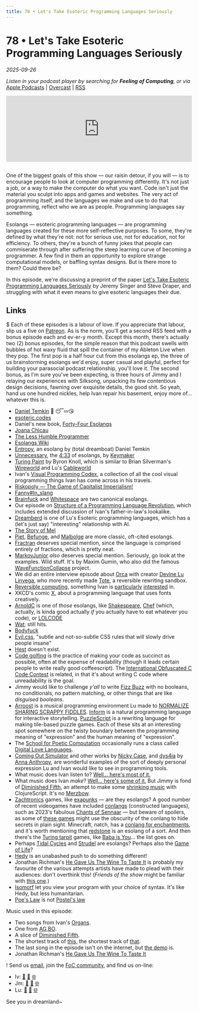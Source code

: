 ```yaml
---
title: 78 • Let's Take Esoteric Programming Languages Seriously
---
```


# 78 • Let's Take Esoteric Programming Languages Seriously

_2025-09-26_

_Listen in your podcast player by searching for **Feeling of Computing**, or via_ [Apple Podcasts](https://podcasts.apple.com/podcast/future-of-coding/id1265527976) \| [Overcast](https://overcast.fm/itunes1265527976) \| [RSS](https://omny.fm/shows/feeling-of-computing/playlists/podcast.rss)

<iframe src="https://omny.fm/shows/feeling-of-computing/lets-take-esoteric/embed" width="100%" height="180" frameborder="0" style="margin-bottom: 1em"></iframe>

One of the biggest goals of this show — our raisin detour, if you will — is to encourage people to look at computer programming differently. It's not just a job, or a way to make the computer do what you want. Code isn't just the material you sculpt into apps and games and websites. The very act of programming itself, and the languages we make and use to do that programming, reflect who we are as people. Programming languages say something.

Esolangs — esoteric programming languages — are programming languages created for these more self-reflective purposes. To some, they're defined by what they're not: not for serious use, not for education, not for efficiency. To others, they're a bunch of funny jokes that people can commiserate through after suffering the steep learning curve of becoming a programmer. A few find in them an opportunity to explore strange computational models, or baffling syntax designs. But is there more to them? Could there be?

In this episode, we're discussing a preprint of the paper [Let's Take Esoteric Programming Languages Seriously](https://arxiv.org/abs/2505.15327v1) by Jeremy Singer and Steve Draper, and struggling with what it even means to give esoteric languages their due.

## Links

$ Each of these episodes is a labour of love. If you appreciate that labour, slip us a five on [Patreon](https://www.patreon.com/feelingofcomputing). As is the norm, you'll get a second RSS feed with a bonus episode each and ev-er-y month. Except this month, there's actually two (2) bonus episodes, for the simple reason that this podcast swells with bubbles of hot waxy fluid that spill the container of my Ableton Live when they pop. The first pop is a half hour cut from this esolangs ep, the three of us brainstorming esolangs we'd enjoy, super casual and playful, perfect for building your parasocial podcast relationship, you'll love it. The second bonus, as I'm sure you've been expecting, is three hours of Jimmy and I relaying our experiences with Silksong, unpacking its few contentious design decisions, fawning over exquisite details, the good shit. So yeah, hand us one hundred nickles, help Ivan repair his basement, enjoy more of… whatever this is.

- [Daniel Temkin](https://danieltemkin.com) 🛌 😴💤😘
- [esoteric.codes](https://esoteric.codes)
- Daniel's new book, [Forty-Four Esolangs](https://mitpress.mit.edu/9780262553087/forty-four-esolangs/)
- [Joana Chicau](https://joanachicau.com)
- [The Less Humble Programmer](https://dhq.digitalhumanities.org/vol/17/2/000698/000698.html)
- [Esolangs Wiki](https://esolangs.org/wiki/Main_Page)
- [Entropy](https://esolangs.org/wiki/Entropy), an esolang by (total dreamboat) Daniel Temkin
- [Unnecessary](https://esolangs.org/wiki/Unnecessary), the [4:33](https://en.wikipedia.org/wiki/4:33) of esolangs, by [Keymaker](http://yiap.nfshost.com)
- [Turing Paint](https://byronknoll.com/turing.html) by Byron Knoll, which is similar to Brian Silverman's [Wireworld](https://en.wikipedia.org/wiki/Wireworld) and Lu's [Cableworld](https://youtu.be/WMJ1H3Ai-qs?t=466)
- Ivan's [Visual Programming Codex](http://ivanish.ca/codex), a collection of all the cool visual programming things Ivan has come across in his travels.
- [Riskopoly — The Game of Capitalist Imperialism!](https://www.gilwood.org/riskopoly.htm)
- [Fanny#In_slang](https://en.wikipedia.org/wiki/Fanny#In_slang)
- [Brainfuck](https://esolangs.org/wiki/Brainfuck) and [Whitespace](https://esolangs.org/wiki/Whitespace) are two canonical esolangs.
- Our episode on [Structure of a Programming Language Revolution](https://feelingof.com/episodes/058/), which includes extended discussion of Ivan's father-in-law's lookalike.
- [Dreamberd](https://github.com/TodePond/GulfOfMexico) is one of Lu's Esoteric programming languages, which has a (let's just say) "interesting" relationship with AI.
- [The Story of Mel](https://en.wikipedia.org/wiki/The_Story_of_Mel)
- [Piet](https://esolangs.org/wiki/Piet), [Befunge](https://esolangs.org/wiki/Befunge), and [Malbolge](https://esolangs.org/wiki/Malbolge) are more classic, oft-cited esolangs.
- [Fractran](https://esolangs.org/wiki/Fractran) deserves special mention, since the language is comprised entirely of fractions, which is pretty neat.
- [MarkovJunior](https://github.com/mxgmn/MarkovJunior) _also_ deserves special mention. Seriously, go look at the examples. Wild stuff. It's by Maxim Gumin, who also did the famous [WaveFunctionCollapse](https://github.com/mxgmn/WaveFunctionCollapse) project.
- We did an entire interview episode about [Orca](https://feelingof.com/episodes/045/) with creator [Devine Lu Linvega](https://xxiivv.com), who more recently made [Tote](https://wiki.xxiivv.com/site/tote.html), a reversible rewriting sandbox.
- [Reversible computing](https://en.wikipedia.org/wiki/Reversible_computing), something Ivan is [particularly](https://mastodon.social/@spiralganglion/112282956696254310) [interested](https://mastodon.social/@spiralganglion/112284014138207711) in.
- XKCD's comic [X](https://xkcd.com/2309/), about a programming language that uses fonts creatively.
- [ArnoldC](https://esolangs.org/wiki/ArnoldC) is one of _those_ esolangs, like [Shakespeare](https://esolangs.org/wiki/Shakespeare), [Chef](https://esolangs.org/wiki/Chef) (which, actually, is kinda good actually _if_ you actually have to eat whatever you code), or [LOLCODE](https://esolangs.org/wiki/LOLCODE)
- [Wat](https://www.destroyallsoftware.com/talks/wat); still hits.
- [Bodyfuck](https://esoteric.codes/blog/bodyfuck-gestural-code)
- [Evil.css](https://github.com/tlrobinson/evil.css/), "subtle and not-so-subtle CSS rules that will slowly drive people insane"
- [Hest](https://ivanish.ca/hest/) doesn't exist.
- [Code golfing](https://en.wikipedia.org/wiki/Code_golf) is the practice of making your code as succinct as possible, often at the expense of readability (though it leads certain people to write really good coffeescript). The [International Obfuscated C Code Contest](https://en.wikipedia.org/wiki/International_Obfuscated_C_Code_Contest) is related, in that it's about writing C code where *un*readability is the goal.
- Jimmy would like to challenge _y'all_ to write [Fizz Buzz](https://en.wikipedia.org/wiki/Fizz_buzz) with no booleans, no conditionals, no pattern matching, or other things that are like _disguised booleans_.
- [Arroost](https://arroost.com) is a musical programming environment Lu made to [NORMALIZE SHARING SCRAPPY FIDDLES](https://www.todepond.com/explore/arroost/). [Inform](https://ganelson.github.io/inform-website/) is a natural programming language for interactive storytelling. [PuzzleScript](https://www.puzzlescript.net) is a rewriting language for making tile-based puzzle games. Each of these sits at an interesting spot somewhere on the twisty boundary between the programming meaning of "expression" and the human meaning of "expression".
- The [School for Poetic Computation](https://sfpc.study) occasionally runs a class called [Digital Love Languages](https://sfpc.study/sessions/fall-24/digital-love-languages).
- [Coming Out Simulator](https://ncase.itch.io/coming-out-simulator-2014) and other works by [Nicky Case](https://ncase.me), and [dys4ia](https://w.itch.io/dys4ia) by [Anna Anthropy](https://w.itch.io), are wonderful examples of the sort of deeply personal expression Lu and Ivan would like to see in programming tools.
- What music does Ivan listen to? [Well… here's most of it.](https://www.last.fm/user/sisoft)
- What music does Ivan _make_? [Well… here's some of it.](http://spiralganglion.bandcamp.com) But Jimmy is fond of [Diminished Fifth](https://ivanish.ca/diminished-fifth/), an attempt to make some [shrinking music](https://ivanish.ca/jerk/) with ClojureScript. It's no [Merzbow](https://en.wikipedia.org/wiki/Merzbow).
- [Zachtronics](https://en.wikipedia.org/wiki/Zachtronics) games, like [exapunks](https://feelingof.org/episodes/056) — are they esolangs? A good number of recent videogames have included [conlangs](https://en.wikipedia.org/wiki/Constructed_language) (constructed languages), such as 2023's fabulous [Chants of Sennaar](https://thinkygames.com/games/chants-of-sennaar/) — but beware of spoilers, as some of [these games](https://thinkygames.com/features/how-fictional-languages-are-perfect-for-the-metroidbrainia-formula/) might use the obscurity of the conlang to hide secrets in plain sight. Minecraft, natch, has a [conlang for enchantments](https://apexminecrafthosting.com/minecraft-the-language-of-enchantment/), and it's worth mentioning that [redstone](https://minecraft.wiki/w/Redstone_components) is an esolang of a sort. And then there's the [Turing tarpit](https://en.wikipedia.org/wiki/Turing_tarpit) games, like [Baba is You](https://en.wikipedia.org/wiki/Baba_Is_You)… the list goes on.
- Perhaps [Tidal Cycles](https://tidalcycles.org) and [Strudel](https://strudel.cc) are esolangs? Perhaps also the [Game of Life](https://en.wikipedia.org/wiki/Conway%27s_Game_of_Life)?
- [Hedy](https://www.hedy.org) is an unabashed push to do something different!
- Jonathan Richman's [He Gave Us The Wine To Taste It](https://www.youtube.com/watch?v=fXUsp0TK6JU&t=308s) is probably my favourite of the various attempts artists have made to plead with their audiences: don't overthink this! (_Friends of the show_ might be familiar with [this one](https://ivanish.ca/dont-do-math/).)
- [Isomorf](https://futureofcoding.org/catalog/isomorf.html) let you view your program with your choice of syntax. It's like Hedy, but less humanitarian.
- [Poe's Law](https://en.wikipedia.org/wiki/Poes_law) is not [Postel's law](https://en.wikipedia.org/wiki/Robustness_principle)

Music used in this episode:

- Two songs from Ivan's [Organs](https://ivanish.ca/organs/).
- One from [AG,BO](https://ivanish.ca/above-genus-below-order/).
- A slice of [Diminished Fifth](https://ivanish.ca/diminished-fifth/).
- The shortest track of [this](https://ivanish.ca/this-score-is-butt-ugly/), the shortest track of [that](https://ivanish.ca/alarum-within/).
- The last song in the episode isn't on the internet, but [the demo](https://ivanish.ca/oven-cleaner/) is.
- Jonathan Richman's [He Gave Us The Wine To Taste It](https://www.youtube.com/watch?v=fXUsp0TK6JU&t=308s)

! Send us [email](mailto:hello@feelingof.com?subject=Email%20from%20a%20listener), join the [FoC community](/community), and find us on-line:

- Iv: [🐘](https://mastodon.social/@spiralganglion) [🦋](https://bsky.app/profile/spiralganglion.com) [🌐](https://ivanish.ca)
- Jm: [🐘](https://hachyderm.io/@jimmyhmiller) [🦋](https://bsky.app/profile/jimmyhmiller.bsky.social) [🌐](https://jimmyhmiller.github.io)
- Lu: [🐘](https://mas.to/@todepond) [🦋](https://bsky.app/profile/todepond.com) [🌐](https://www.todepond.com)

See you in dreamland~
